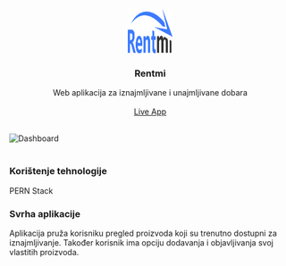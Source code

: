 

<br />
<p align="center">
  <a href="https://github.com/othneildrew/Best-README-Template">
    <img src="https://github.com/alkuca/iznajmitelj/blob/main/client/src/images/LogoF.svg?raw=true" alt="Logo" width="80" height="80">
  </a>
  <h3 align="center">Rentmi</h3>
  <p align="center">
    Web aplikacija za iznajmljivane i unajmljivane dobara
    <br />
    <br />
    <a href="https://rentmi.herokuapp.com/">Live App</a>
  </p>
</p>
<br />
<img src="https://res.cloudinary.com/dkwlvbeyk/image/upload/v1630408521/misc/moje_stvari_zszcvm.png" alt="Dashboard">
<br />
<br />

### Korištenje tehnologije
PERN Stack

### Svrha aplikacije
<p>
Aplikacija pruža korisniku pregled proizvoda koji su trenutno dostupni za iznajmljivanje.
Također korisnik ima opciju dodavanja i objavljivanja svoj vlastitih proizvoda.
</p>